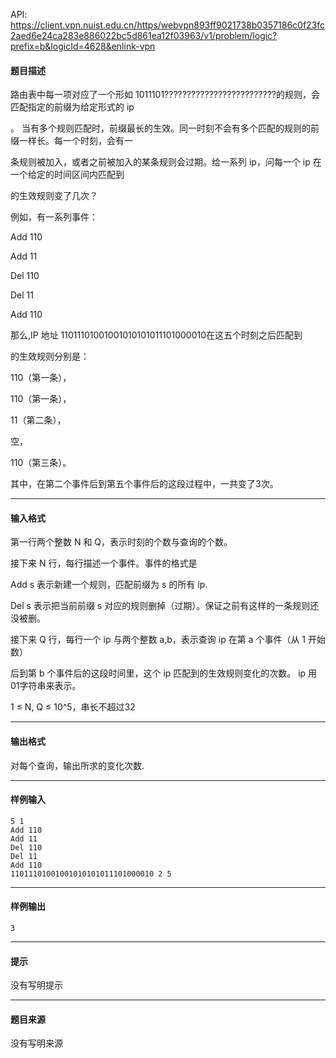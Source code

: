 API: https://client.vpn.nuist.edu.cn/https/webvpn893ff9021738b0357186c0f23fc2aed6e24ca283e886022bc5d861ea12f03963/v1/problem/logic?prefix=b&logicId=4628&enlink-vpn

#### 题目描述

路由表中每一项对应了一个形如 1011101?????????????????????????的规则，会匹配指定的前缀为给定形式的 ip

。 当有多个规则匹配时，前缀最长的生效。同一时刻不会有多个匹配的规则的前缀一样长。每一个时刻，会有一

条规则被加入，或者之前被加入的某条规则会过期。给一系列 ip，问每一个 ip 在一个给定的时间区间内匹配到

的生效规则变了几次？

例如，有一系列事件：

Add 110

Add 11

Del 110

Del 11

Add 110

那么,IP 地址 11011101001001010101011101000010在这五个时刻之后匹配到

的生效规则分别是：

110（第一条），

110（第一条），

11（第二条），

空，

110（第三条）。

其中，在第二个事件后到第五个事件后的这段过程中，一共变了3次。

---

#### 输入格式

第一行两个整数 N 和 Q，表示时刻的个数与查询的个数。

接下来 N 行，每行描述一个事件。事件的格式是

Add s 表示新建一个规则，匹配前缀为 s 的所有 ip.

Del s 表示把当前前缀 s 对应的规则删掉（过期）。保证之前有这样的一条规则还没被删。

接下来 Q 行，每行一个 ip 与两个整数 a,b，表示查询 ip 在第 a 个事件（从 1 开始数）

后到第 b 个事件后的这段时间里，这个 ip 匹配到的生效规则变化的次数。 ip 用01字符串来表示。

1 ≤ N, Q ≤ 10^5，串长不超过32

---

#### 输出格式

对每个查询，输出所求的变化次数.

---

#### 样例输入
```
5 1
Add 110
Add 11
Del 110
Del 11
Add 110
11011101001001010101011101000010 2 5
```

---

#### 样例输出
```
3
```

---

#### 提示

没有写明提示

---

#### 题目来源

没有写明来源